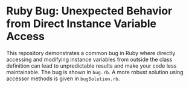 # Ruby Bug: Unexpected Behavior from Direct Instance Variable Access

This repository demonstrates a common bug in Ruby where directly accessing and modifying instance variables from outside the class definition can lead to unpredictable results and make your code less maintainable. The bug is shown in `bug.rb`. A more robust solution using accessor methods is given in `bugSolution.rb`.